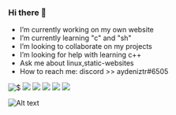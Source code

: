 ### Hi there 👋

- I’m currently working on my own website
- I’m currently learning "c" and "sh"
- I’m looking to collaborate on my projects
- I’m looking for help with learning c++
- Ask me about linux,static-websites
- How to reach me: discord >> aydeniztr#6505

![$](https://github-readme-stats.vercel.app/api?username=Aydeniztr&hide_border=true&show_icons=true&theme=tokyonight)
![](https://github-profile-summary-cards.vercel.app/api/cards/profile-details?username=Aydeniztr&theme=tokyonight)
![](https://github-profile-summary-cards.vercel.app/api/cards/repos-per-language?username=Aydeniztr&theme=tokyonight)
![](https://github-profile-summary-cards.vercel.app/api/cards/most-commit-language?username=Aydeniztr&theme=tokyonight)
![](https://github-profile-summary-cards.vercel.app/api/cards/stats?username=Aydeniztr&theme=tokyonight)
![](https://github-profile-summary-cards.vercel.app/api/cards/productive-time?username=Aydeniztr&theme=tokyonight)

![Alt text](https://spotify-recently-played-readme.vercel.app/api?user=31mv4d4jgmfruly4n4nuqxya2iuy&width=1000&count=4)
<!--

**Aydeniztr/Aydeniztr** is a ✨ _special_ ✨ repository because its `README.md` (this file) appears on your GitHub profile.

Here are some ideas to get you started:
 

-->
